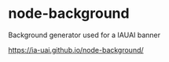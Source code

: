 # node-background
Background generator used for a IAUAI banner

https://ia-uai.github.io/node-background/
